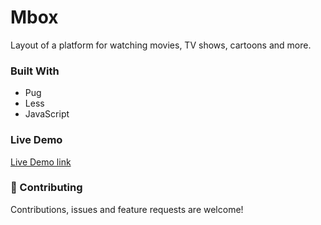 <h1>Mbox</h1>
Layout of a platform for watching movies,
TV shows, cartoons and more.

<h3>Built With</h3>
<ul> 
  <li>Pug</li>
  <li>Less</li>
  <li>JavaScript</li>
 </ul>
<h3>Live Demo</h3>
<a href='https://i-am-craz.github.io/Mbox/'>Live Demo link</a>

<h3>🤝 Contributing</h3>
Contributions, issues and feature requests are welcome!